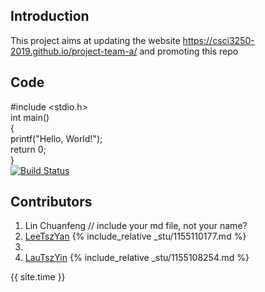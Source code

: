 ## Introduction
This project aims at updating the website https://csci3250-2019.github.io/project-team-a/ and promoting this repo

## Code 
#include <stdio.h>  
int main()  
{  
   printf("Hello, World!");  
   return 0;  
}   
[![Build Status](https://travis-ci.org/csci3250-2019/csci3250-p-team-a.svg?branch=master)](https://travis-ci.org/csci3250-2019/csci3250-p-team-a) 

## Contributors
1. Lin Chuanfeng  // include your md file, not your name?
2. [LeeTszYan](https://github.com/csci3250-2019/project-team-a/blob/master/_stu/1155110177.md) {% include_relative _stu/1155110177.md %}
3.
4. [LauTszYin](https://github.com/csci3250-2019/project-team-a/blob/master/_stu/1155108254.md) {% include_relative _stu/1155108254.md %}

{{ site.time }}
